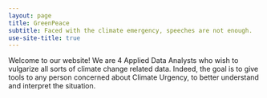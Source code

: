 ```yaml
---
layout: page
title: GreenPeace
subtitle: Faced with the climate emergency, speeches are not enough. 
use-site-title: true
---
```

Welcome to our website! We are 4 Applied Data Analysts who wish to vulgarize all sorts of climate change related data. Indeed, the goal is to give tools to any person concerned about Climate Urgency, to better understand and interpret the situation. 
